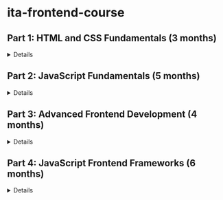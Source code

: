 # ita-frontend-course

## Part 1: HTML and CSS Fundamentals (3 months) 
<details>
  
### Month 1: Introduction to HTML 

    - Learn the basics of HTML tags, attributes, and syntax.
    - Build simple web pages using HTML.
    - Understand the importance of semantic HTML.
    - Test your knowledge with a project that requires building a simple webpage using HTML.

<details>
  
#### Lesson 1: Introduction to Web Development and HTML
  
> - Introduction to web development and the role of HTML in building web pages.
> - The basic structure of an HTML document, including doctype, html, head, and body tags.
> - Creating a simple webpage using HTML.
  
#### Lesson 2: HTML Tags and Attributes
  
> - Introduction to HTML tags, attributes, and values.
> - Understanding the purpose of HTML tags and how they can be used to structure web content.
> - Building a webpage using different HTML tags and attributes.
  
#### Lesson 3: HTML Forms and Input Elements
  
> - Understanding the role of HTML forms in web development.
> - Introduction to input elements such as textboxes, checkboxes, and radio buttons.
> - Building a webpage that includes a form using HTML.
  
#### Lesson 4: Semantic HTML
  
> - Understanding the importance of semantic HTML for web accessibility and SEO.
> - Using semantic HTML tags such as header, nav, and section to structure web content.
> - Building a webpage that uses semantic HTML.
  
#### Lesson 5: HTML5 and Web Standards
  
> - Introduction to HTML5 and its new features.
> - Understanding the importance of web standards for cross-browser compatibility and future-proofing web development.
> - Building a webpage that uses HTML5 features and adheres to web standards.
</details>
  
### Month 2: Introduction to CSS
  
    - Learn the basics of CSS selectors, properties, and values.
    - Understand how to style HTML elements using CSS.
    - Build simple web pages using CSS.
    - Test your knowledge with a project that requires building a simple webpage using CSS.

<details>
  
#### Lesson 6: Introduction to CSS
  
> - Introduction to CSS and its role in web development.
> - Understanding the basic syntax of CSS, including selectors, properties, and values.
> - Applying CSS styles to a simple HTML document.
  
#### Lesson 7: Box Model and Layout with CSS
  
> - Understanding the box model and its role in CSS layout.
> - Using CSS properties such as width, height, margin, and padding to control layout.
> - Building a webpage with different layout options using CSS.
  
#### Lesson 8: Typography and Text Effects with CSS
  
> - Understanding how to use CSS properties such as font-family, font-size, and line-height to control typography.
> - Applying CSS text effects such as text-shadow and text-transform to enhance typography.
> - Building a webpage with enhanced typography using CSS.
  
#### Lesson 9: Responsive Web Design with CSS
  
> - Introduction to responsive web design and its importance in modern web development.
> - Using CSS media queries and other techniques to create responsive layouts.
> - Building a webpage that is responsive across different devices using CSS.
  
#### Lesson 10: CSS Selectors and Specificity
  
> - Understanding CSS selectors and how to use them to target specific HTML elements.
> - Understanding CSS specificity and how to use it to resolve conflicts between different styles.
> - Building a webpage that uses different CSS selectors and specificity to style HTML elements.
</details>
  
### Month 3: Intermediate HTML and CSS
  
    - Learn more advanced HTML and CSS techniques such as layout, typography, and responsive design.
    - Apply these techniques to build more complex web pages.
    - Test your knowledge with a project that requires building a complex web page using HTML and CSS.
  
<details>
  
#### Lesson 11: CSS Frameworks and Libraries
  
> - Introduction to CSS frameworks and libraries such as Bootstrap and Foundation.
> - Understanding how to use these tools to create responsive and consistent layouts.
> - Building a webpage using a CSS framework or library.
  
#### Lesson 12: CSS Preprocessors
  
> - Introduction to CSS preprocessors such as Sass and Less.
> - Understanding how to use variables, mixins, and other features to simplify and streamline CSS code.
> - Building a webpage using a CSS preprocessor.
  
#### Lesson 13: Advanced CSS Layout with Flexbox
  
> - Understanding the basics of flexbox and its role in modern CSS layout.
> - Using flexbox to create flexible and dynamic layouts.
> - Building a webpage that uses flexbox to create complex layout options.
  
#### Lesson 14: Advanced CSS Layout with CSS Grid
  
> - Understanding the basics of CSS grid and its role in modern CSS layout.
> - Using CSS grid to create more advanced and complex layouts.
> - Building a webpage that uses CSS grid to create complex layout options.
  
#### Lesson 15: Accessibility and SEO with HTML and CSS
  
> - Understanding the importance of web accessibility and SEO.
> - Applying HTML and CSS techniques to improve web accessibility and SEO, such as using alt text for images and semantic HTML.
> - Building a webpage that adheres to web accessibility and SEO best practices.

</details>  
</details>


## Part 2: JavaScript Fundamentals (5 months)

<details>

### Month 4: Build Tools and Workflow
  
    - Learn how to use build tools such as webpack, gulp, and npm scripts.
    - Understand how to use version control systems such as Git.
    - Apply these concepts to set up a development environment and build a web application.
    - Test your knowledge with a project that requires setting up a development environment and building a web application using build tools and a version control system.
  
<details>
  
#### Lesson 1: Introduction to Build Tools 
  
> -	Understand the role of build tools in web development 
> -	Introduction to popular build tools like Webpack, Gulp, and NPM scripts 
> -	Learn how to set up a development environment with build tools
  
#### Lesson 2: Version Control Systems with Git 
  
> -	Understand the role of version control systems in web development 
> -	Learn the basics of Git and its commands 
> -	Introduction to Git workflow and best practices
  
#### Lesson 3: Working with Webpack 
  
> -	Introduction to Webpack and its features 
> -	Learn how to set up a Webpack configuration file 
> -	Working with loaders and plugins in Webpack
  
#### Lesson 4: Working with Gulp 
  
> -	Introduction to Gulp and its features 
> -	Learn how to set up a Gulpfile.js 
> -	Working with tasks and plugins in Gulp
  
#### Lesson 5: Using NPM Scripts 
  
> -	Understand how to use NPM scripts for automation 
> -	Learn how to set up NPM scripts for a project 
> -	Introduction to popular NPM scripts packages like Concurrently and Nodemon
  
#### Project: Build a Web Application with Build Tools and Version Control 
  
> -	Apply the concepts learned in the lessons to build a web application using build tools and a version control system.

</details>
  
### Month 5: Introduction to JavaScript
  
    - Learn the basics of JavaScript syntax, data types, and variables.
    - Understand how to use JavaScript to manipulate HTML and CSS.
    - Build simple interactive web pages using JavaScript.
    - Test your knowledge with a project that requires building a simple interactive webpage using JavaScript.
  
<details>
  
#### Lesson 1: Introduction to JavaScript syntax, data types, and variables.
  
> -	Introduction to programming concepts and fundamentals.
> -	Understanding JavaScript syntax, data types, and variables.
> -	Hands-on exercises to practice using JavaScript syntax to create simple programs.
  
#### Lesson 2: Manipulating HTML and CSS with JavaScript
  
> -	Understanding how to manipulate HTML and CSS using JavaScript.
> -	Learn how to use JavaScript to add, remove, and modify HTML elements and styles.
> -	Hands-on exercises to practice using JavaScript to manipulate HTML and CSS. 
  
#### Lesson 3: Building Simple Interactive Web Pages with JavaScript
  
> -	Understanding how to use JavaScript to make web pages interactive.
> -	Learn how to handle user events and modify page content based on user input.
> -	Hands-on exercises to practice building simple interactive web pages using JavaScript. 
  
#### Lesson 4: JavaScript Projects - Simple Interactive Web Page
  
> -	Apply the concepts learned in previous lessons to build a simple interactive web page using JavaScript.
> -	Practice problem-solving and debugging skills.

</details>
  
### Month 6: Control Structures and Functions
  
    - Learn how to use control structures and functions in JavaScript.
    - Understand how to use loops, conditionals, and functions to write more complex programs.
    - Apply these concepts to build a simple web application.
    - Test your knowledge with a project that requires building a simple web application using control structures and functions in JavaScript.
  
<details>
  
#### Lesson 1: Control Structures in JavaScript
  
> -	Understanding control structures in JavaScript.
> -	Learn how to use loops and conditionals to control the flow of a program.
> -	Hands-on exercises to practice using control structures in JavaScript. 
  
#### Lesson 2: Functions in JavaScript
  
> -	Understanding functions in JavaScript.
> -	Learn how to write functions to create reusable code.
> -	Hands-on exercises to practice writing functions in JavaScript. 
  
#### Lesson 3: Building Simple Web Applications with Control Structures and Functions
  
> -	Learn how to use control structures and functions to build a simple web application.
> -	Hands-on exercises to practice building a simple web application. 
  
#### Lesson 4: JavaScript Projects - Simple Web Application
  
> -	Apply the concepts learned in previous lessons to build a simple web application using control structures and functions in JavaScript.
> -	Practice problem-solving and debugging skills.

</details>
  
### Month 7: Intermediate JavaScript
  
    - Learn more advanced JavaScript concepts such as arrays, objects, and the DOM.
    - Understand how to use these concepts to build more complex web applications.
    - Apply these concepts to build a more advanced web application.
    - Test your knowledge with a project that requires building a more advanced web application using advanced JavaScript concepts.

<details>
  
#### Lesson 1: Arrays and Objects in JavaScript
  
> -	Understanding arrays and objects in JavaScript.
> -	Learn how to create and manipulate arrays and objects.
> -	Hands-on exercises to practice working with arrays and objects in JavaScript. 
  
#### Lesson 2: Document Object Model (DOM)
  
> -	Understanding the Document Object Model (DOM) and how JavaScript interacts with it.
> -	Learn how to use JavaScript to manipulate the DOM.
> -	Hands-on exercises to practice working with the DOM using JavaScript. 
  
#### Lesson 3: Building Complex Web Applications with Arrays, Objects, and the DOM
  
> -	Learn how to use arrays, objects, and the DOM to build more complex web applications.
> -	Hands-on exercises to practice building a more complex web application. 
  
#### Lesson 4: JavaScript Projects - Advanced Web Application
  
> -	Apply the concepts learned in previous lessons to build a more advanced web application using arrays, objects, and the DOM.
> -	Practice problem-solving and debugging skills.

</details>
  
### Month 8: Asynchronous Programming and APIs
  
    - Learn how to use asynchronous programming and APIs in JavaScript.
    - Understand how to use promises, async/await, and callbacks to work with asynchronous code.
    - Apply these concepts to build a web application that consumes data from an API.
    - Test your knowledge with a project that requires building a web application that consumes data from an API using asynchronous programming in JavaScript.  
  
<details>
  
#### Lesson 1: Asynchronous Programming in JavaScript
  
> -	Understanding asynchronous programming in JavaScript.
> -	Learn how to use promises, async/await, and callbacks to work with asynchronous code.
> -	Hands-on exercises to practice working with asynchronous code in JavaScript. 
  
#### Lesson 2: APIs in JavaScript
  
> -	Understanding APIs and how to consume them in JavaScript.
> -	Learn how to use JavaScript to consume data from an API.
> -	Hands-on exercises to practice consuming data from an API using JavaScript. 
  
#### Lesson 3: Building Web Applications
  
> -	Understanding the basics of building web applications using JavaScript. 
> -	Learn how to use JavaScript to build a simple web application. 
> -	Hands-on exercises to practice building a simple web application using JavaScript. 
  
#### Lesson 4: Introduction to Frameworks 
  
> -	Understanding the benefits and limitations of using frameworks in web development. 
> -	Introduction to popular JavaScript frameworks such as React, Vue, and Angular. 
  
#### Lesson 5: Building Web Applications with a Framework 
  
> -	Learn how to use a framework to build a web application. 
> -	Hands-on exercises to practice building a web application using a framework.

</details>
</details>

## Part 3: Advanced Frontend Development (4 months)

<details>
  
### Month 9: Advanced CSS and UI Design
  
    - Deepen your understanding of CSS architecture and design principles.
    - Learn more advanced CSS techniques such as flexbox, grid, and animations.
    - Apply these concepts to build a web application with a more complex UI.
    - Test your knowledge with a project that requires building a web application with a more complex UI using advanced CSS techniques.
  
<details>
  
#### Lesson 1: CSS Architecture and Design Principles 
  
> - Review basic CSS architecture and design principles 
> - Learn advanced CSS architecture principles such as CSS modules and BEM methodology 
> -	Explore design principles like color theory, typography, and layout
  
#### Lesson 2: Advanced CSS Techniques: Flexbox and Grid 
  
> - Learn how to use flexbox and grid to create complex layouts 
> - Explore the differences between the two techniques and when to use each one 
> - Apply these concepts to build a responsive web application layout
  
#### Lesson 3: Advanced CSS Techniques: Animations and Transitions 
  
> - Learn how to create animations and transitions using CSS 
> - Explore different types of animations and transitions and when to use each one 
> - Apply these concepts to enhance the user experience of a web application
  
#### Lesson 4: UI Design Patterns and Best Practices 
  
> - Explore popular UI design patterns and best practices 
> - Learn how to design interfaces that are intuitive and easy to use 
> - Apply these concepts to build a web application with a more complex UI
  
#### Lesson 5: Project: Advanced CSS and UI Design 
  
> - Apply the concepts learned in the previous weeks to build a web application with a more complex UI using advanced CSS techniques 
> - Implement responsive design, animations, and transitions 
> - Test your knowledge and skills in building complex Uis
  
</details>
  
### Month 10: Accessibility and Performance
  
    - Learn how to optimize web applications for accessibility and performance.
    - Understand how to use tools such as Lighthouse and DevTools to measure performance and accessibility.
    - Apply these concepts to optimize a web application for accessibility and performance.
    - Test your knowledge with a project that requires optimizing a web application for accessibility and performance.
  
<details>
  
#### Lesson 1: Introduction to Web Accessibility 
  
> - Introduction to accessibility and its importance in web development. 
> - Understand different types of disabilities and how they affect web users. • Learn accessibility guidelines and best practices such as ARIA and WCAG. 
> - Apply accessibility concepts to an existing web application.
  
#### Lesson 2: Web Performance Optimization 
  
> - Understand the importance of website performance and its impact on user experience. 
> - Learn techniques to optimize website performance such as image optimization, lazy loading, and caching. 
> - Introduction to performance measurement tools such as Lighthouse and DevTools. 
> - Optimize an existing web application for performance.
  
#### Lesson 3: Web Accessibility Standards and Techniques 
  
> - Learn about the web accessibility standards and techniques. 
> - Understand different assistive technologies and how to make web applications accessible for them. 
> - Introduction to WAI-ARIA and how to use it in web development. 
> - Implement web accessibility standards and techniques in an existing web application.
  
#### Lesson 4: Performance Optimization Techniques 
  
> - Learn advanced techniques to optimize website performance such as code splitting, tree shaking, and bundle optimization. 
> - Introduction to performance measurement tools such as WebPageTest and GTmetrix. 
> - Optimize an existing web application for performance using advanced techniques.
  
#### Lesson 5: Accessibility and Performance Testing 
  
> - Understand the importance of testing web applications for accessibility and performance. 
> - Learn how to use accessibility testing tools such as Accessibility Insights and axe-core. 
> - Learn how to use performance testing tools such as WebPageTest and GTmetrix. 
> - Test an existing web application for accessibility and performance.
  
</details>
  
### Month 11: Advanced JavaScript Concepts
  
    - Learn more advanced JavaScript concepts such as closures, scope, and higher-order functions.
    - Understand how to use these concepts to write more efficient and maintainable code.
    - Apply these concepts to build a more advanced web application.
    - Test your knowledge with a project that requires building a more advanced web application using advanced JavaScript concepts.
  
<details>
  
#### Lesson 1: Closures and Scope 
  
> - Review of variable scope in JavaScript 
> - Understand closure and how to create and use them 
> - Discuss how closures help with encapsulation and data privacy 
> - Practice implementing closures in code examples
  
#### Lesson 2: Higher-Order Functions 
  
> - Understand what higher-order functions are and their benefits 
> - Learn how to write higher-order functions 
> - Discuss common use cases for higher-order functions 
> - Practice writing higher-order functions with examples
  
#### Lesson 3: Asynchronous JavaScript 
  
> - Understand how JavaScript handles asynchronous tasks 
> - Learn about the event loop and how it works 
> - Discuss promises and async/await and their benefits 
> - Practice writing asynchronous JavaScript with examples
  
#### Lesson 4: Design Patterns in JavaScript 
  
> - Learn common design patterns in JavaScript, such as factory, singleton, and observer 
> - Understand how design patterns can make code more modular and reusable 
> - Discuss best practices for using design patterns in JavaScript 
> - Practice implementing design patterns in code examples
  
#### Lesson 5: Performance and Memory Management 
  
> - Understand how JavaScript engines manage memory 
> - Learn best practices for optimizing code for performance 
> - Discuss common performance pitfalls to avoid 
> - Practice analyzing and optimizing code for performance and memory management.
  
#### Test your knowledge with a project that requires building a more advanced web application using advanced JavaScript concepts.
  
</details>
  
### Month 12: Cross-browser Compatibility and Testing
  
    - Learn how to test and ensure cross-browser compatibility for web applications.
    - Understand how to use tools such as BrowserStack and Selenium for cross-browser testing.
    - Apply these concepts to test and ensure cross-browser compatibility for a web application.
    - Test your knowledge with a project that requires testing and ensuring cross-browser compatibility for a web application.
  
<details>
  
#### Lesson 1: Introduction to Cross-browser Compatibility 
  
> - Understand the concept of cross-browser compatibility 
> - Learn about the challenges of cross-browser compatibility 
> - Explore strategies to ensure cross-browser compatibility 
> - Discuss popular browser types and versions
  
#### Lesson 2: Testing and Debugging 
  
> - Explore different tools to test and debug cross-browser issues such as BrowserStack, Selenium, and DevTools 
> - Learn how to simulate different browsers using emulators and virtual machines 
> - Practice debugging common cross-browser issues
  
#### Lesson 3: CSS Compatibility 
  
> - Learn about common CSS compatibility issues and how to fix them 
> - Explore techniques to ensure that your CSS code is compatible with different browsers and versions 
> - Practice fixing CSS compatibility issues in a project
  
#### Lesson 4: JavaScript Compatibility 
  
> - Learn about common JavaScript compatibility issues and how to fix them 
> - Explore techniques to ensure that your JavaScript code is compatible with different browsers and versions 
> - Practice fixing JavaScript compatibility issues in a project
  
#### Lesson 5: Optimization and Performance 
  
> - Learn about techniques to optimize and improve the performance of web applications for different browsers and devices 
> - Explore best practices for optimizing images, reducing HTTP requests, and improving page load times 
> - Practice optimizing and improving the performance of a web application in a project
  
#### Test your knowledge with a final project that requires testing and ensuring cross-browser compatibility, fixing compatibility issues, and optimizing the performance of a web application.
  
</details>
</details>

## Part 4: JavaScript Frontend Frameworks (6 months)

<details>

### Month 13: Introduction to React.js
  
    - Learn the basics of React.js and JSX syntax.
    - Understand how to use React.js to build user interfaces.
    - Build simple web applications using React.js.
    - Test your knowledge with a project that requires building a simple web application using React.js.
  
### Month 14: Advanced React.js Concepts
  
    - Learn more advanced React.js concepts such as component lifecycle methods, state management, and Redux.
    - Understand how to use these concepts to build more complex web applications.
    - Apply these concepts to build a more advanced web application using React.js.
    - Test your knowledge with a project that requires building a more advanced web application using advanced React.js concepts.
  
### Month 15: Introduction to Angular
  
    - Learn the basics of Angular and TypeScript syntax.
    - Understand how to use Angular to build user interfaces.
    - Build simple web applications using Angular.
    - Test your knowledge with a project that requires building a simple web application using Angular.
  
### Month 16: Advanced Angular Concepts
  
    - Learn more advanced Angular concepts such as component communication, observables, and RxJS.
    - Understand how to use these concepts to build more complex web applications.
    - Apply these concepts to build a more advanced web application using Angular.
    - Test your knowledge with a project that requires building a more advanced web application using advanced Angular concepts.
  
### Month 17: Introduction to Vue.js
  
    - Learn the basics of Vue.js and its syntax.
    - Understand how to use Vue.js to build user interfaces.
    - Build simple web applications using Vue.js.
    - Test your knowledge with a project that requires building a simple web application using Vue.js.
  
### Month 18: Advanced Vue.js Concepts
  
    - Learn more advanced Vue.js concepts such as Vuex, routing, and server-side rendering.
    - Understand how to use these concepts to build more complex web applications.
    - Apply these concepts to build a more advanced web application using Vue.js.
    - Test your knowledge with a project that requires building a more advanced web application using advanced Vue.js concepts.
  
</details>
